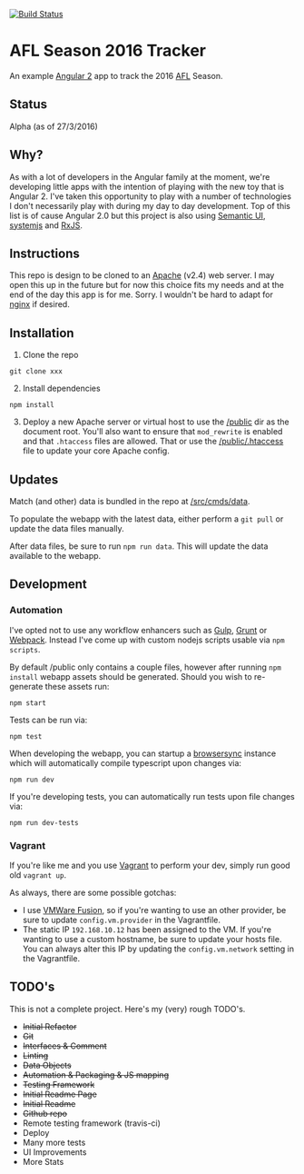 [![Build Status](https://travis-ci.org/aaronheath/afl-2016.svg?branch=master)](https://travis-ci.org/aaronheath/afl-2016) 

# AFL Season 2016 Tracker

An example [Angular 2](https://angular.io/) app to track the 2016 [AFL](http://afl.com.au) Season.

## Status

Alpha (as of 27/3/2016)

## Why?

As with a lot of developers in the Angular family at the moment, we're developing little apps with the intention of playing with the new toy that is Angular 2. I've taken this opportunity to play with a number of technologies I don't necessarily play with during my day to day development. Top of this list is of cause Angular 2.0 but this project is also using [Semantic UI](http://semantic-ui.com/), [systemjs](https://github.com/systemjs/systemjs) and [RxJS](http://reactivex.io/rxjs/).

## Instructions

This repo is design to be cloned to an [Apache](https://httpd.apache.org/) (v2.4) web server. I may open this up in the future but for now this choice fits my needs and at the end of the day this app is for me. Sorry. I wouldn't be hard to adapt for [nginx](http://nginx.org/en/) if desired.

## Installation

1. Clone the repo
```
git clone xxx
```

2. Install dependencies
```
npm install
```

3. Deploy a new Apache server or virtual host to use the [/public](public) dir as the document root. You'll also want to ensure that `mod_rewrite` is enabled and that `.htaccess` files are allowed. That or use the [/public/.htaccess](public/.htaccess) file to update your core Apache config.

## Updates

Match (and other) data is bundled in the repo at [/src/cmds/data](src/cmds/data).

To populate the webapp with the latest data, either perform a `git pull` or update the data files manually.

After data files, be sure to run `npm run data`. This will update the data available to the webapp.

## Development

### Automation

I've opted not to use any workflow enhancers such as [Gulp](http://gulpjs.com/), [Grunt](http://gruntjs.com/) or [Webpack](https://webpack.github.io/). Instead I've come up with custom nodejs scripts usable via `npm scripts`.

By default /public only contains a couple files, however after running `npm install` webapp assets should be generated. Should you wish to re-generate these assets run:
```
npm start
```

Tests can be run via:
```
npm test
```

When developing the webapp, you can startup a [browsersync](https://www.browsersync.io/) instance which will automatically compile typescript upon changes via:
```
npm run dev
```

If you're developing tests, you can automatically run tests upon file changes via:
```
npm run dev-tests
```

### Vagrant

If you're like me and you use [Vagrant](https://www.vagrantup.com/) to perform your dev, simply run good old `vagrant up`.

As always, there are some possible gotchas:

- I use [VMWare Fusion](http://www.vmware.com/au/products/fusion), so if you're wanting to use an other provider, be sure to update `config.vm.provider` in the Vagrantfile.
- The static IP `192.168.10.12` has been assigned to the VM. If you're wanting to use a custom hostname, be sure to update your hosts file. You can always alter this IP by updating the `config.vm.network` setting in the Vagrantfile.

## TODO's

This is not a complete project. Here's my (very) rough TODO's.

- ~~Initial Refactor~~
- ~~Git~~
- ~~Interfaces & Comment~~
- ~~Linting~~
- ~~Data Objects~~
- ~~Automation & Packaging & JS mapping~~
- ~~Testing Framework~~
- ~~Initial Readme Page~~
- ~~Initial Readme~~
- ~~Github repo~~
- Remote testing framework (travis-ci)
- Deploy
- Many more tests
- UI Improvements
- More Stats
